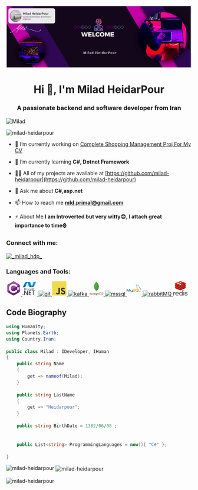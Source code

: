 ![logo](https://github.com/milad-heidarpour/milad-heidarpour/blob/main/Screenshot%202024-03-23%20161451.png)
<h1 align="center">Hi 👋, I'm Milad HeidarPour</h1>
<h3 align="center">A passionate backend and software developer from Iran</h3>
<img align="center" alt="Milad" width="1000" src="https://camo.githubusercontent.com/19db51af5f90f1b152bc0b9078f5fe97053955be5074f03f17019c70345bdcdb/68747470733a2f2f6d69726f2e6d656469756d2e636f6d2f6d61782f313336302f302a37513379765349765f7430696f4a2d5a2e676966" />

<p align="left"> <img src="https://komarev.com/ghpvc/?username=milad-heidarpour&label=Profile%20views&color=0e75b6&style=flat" alt="milad-heidarpour" /> </p>

- 🔭 I’m currently working on [Complete Shopping Management Proj For My CV](https://github.com/milad-heidarpour/Shopping)

- 🌱 I’m currently learning **C#, Dotnet Framework**

- 👨‍💻 All of my projects are available at [https://github.com/milad-heidarpour](https://github.com/milad-heidarpour)

- 💬 Ask me about **C#,asp.net**

- 📫 How to reach me **mld.primal@gmail.com**

- ⚡ About Me **I am Introverted but very witty😊, I attach great importance to time⌚**

<h3 align="left">Connect with me:</h3>
<p align="left">
<a href="https://instagram.com/_milad_hdp_" target="blank"><img align="center" src="https://raw.githubusercontent.com/rahuldkjain/github-profile-readme-generator/master/src/images/icons/Social/instagram.svg" alt="_milad_hdp_" height="30" width="40" /></a>
</p>

<h3 align="left">Languages and Tools:</h3>
<p align="left"> <a href="https://www.w3schools.com/cs/" target="_blank" rel="noreferrer"> <img src="https://raw.githubusercontent.com/devicons/devicon/master/icons/csharp/csharp-original.svg" alt="csharp" width="40" height="40"/> </a> <a href="https://dotnet.microsoft.com/" target="_blank" rel="noreferrer"> <img src="https://raw.githubusercontent.com/devicons/devicon/master/icons/dot-net/dot-net-original-wordmark.svg" alt="dotnet" width="40" height="40"/> </a> <a href="https://git-scm.com/" target="_blank" rel="noreferrer"> <img src="https://www.vectorlogo.zone/logos/git-scm/git-scm-icon.svg" alt="git" width="40" height="40"/> </a> <a href="https://developer.mozilla.org/en-US/docs/Web/JavaScript" target="_blank" rel="noreferrer"> <img src="https://raw.githubusercontent.com/devicons/devicon/master/icons/javascript/javascript-original.svg" alt="javascript" width="40" height="40"/> </a> <a href="https://kafka.apache.org/" target="_blank" rel="noreferrer"> <img src="https://www.vectorlogo.zone/logos/apache_kafka/apache_kafka-icon.svg" alt="kafka" width="40" height="40"/> </a> <a href="https://www.mongodb.com/" target="_blank" rel="noreferrer"> <img src="https://raw.githubusercontent.com/devicons/devicon/master/icons/mongodb/mongodb-original-wordmark.svg" alt="mongodb" width="40" height="40"/> </a> <a href="https://www.microsoft.com/en-us/sql-server" target="_blank" rel="noreferrer"> <img src="https://www.svgrepo.com/show/303229/microsoft-sql-server-logo.svg" alt="mssql" width="40" height="40"/> </a> <a href="https://www.mysql.com/" target="_blank" rel="noreferrer"> <img src="https://raw.githubusercontent.com/devicons/devicon/master/icons/mysql/mysql-original-wordmark.svg" alt="mysql" width="40" height="40"/> </a> <a href="https://www.rabbitmq.com" target="_blank" rel="noreferrer"> <img src="https://www.vectorlogo.zone/logos/rabbitmq/rabbitmq-icon.svg" alt="rabbitMQ" width="40" height="40"/> </a> <a href="https://redis.io" target="_blank" rel="noreferrer"> <img src="https://raw.githubusercontent.com/devicons/devicon/master/icons/redis/redis-original-wordmark.svg" alt="redis" width="40" height="40"/> </a> </p>

## Code Biography 
```csharp
using Humanity;
using Planets.Earth;
using Country.Iran;

public class Milad : IDeveloper, IHuman
{
    public string Name
    {
        get => nameof(Milad);
    }

    public string LastName
    {
        get => "Heidarpour";
    }

    public string BirthDate = 1382/06/08 ;


    public List<string> ProgrammingLanguages = new(){ "C#" };

}
```

<p><img align="left" src="https://github-readme-stats.vercel.app/api/top-langs?username=milad-heidarpour&show_icons=true&locale=en&layout=compact" alt="milad-heidarpour" /></p>

<p>&nbsp;<img align="center" src="https://github-readme-stats.vercel.app/api?username=milad-heidarpour&show_icons=true&locale=en" alt="milad-heidarpour" /></p>

<p><img align="center" src="https://github-readme-streak-stats.herokuapp.com/?user=milad-heidarpour&" alt="milad-heidarpour" /></p>
